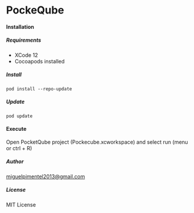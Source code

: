 
# PockeQube

#### Installation

##### **Requirements**

* XCode 12
* Cocoapods installed 

##### **Install**

```
pod install --repo-update 
```

##### **Update**

```
pod update
```

#### Execute 

Open PocketQube project (Pockecube.xcworkspace) and select run (menu or ctrl + R)

##### Author

miguelpimentel2013@gmail.com

##### License

MIT License